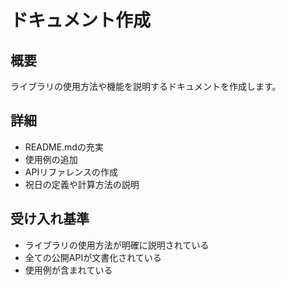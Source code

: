 # ドキュメント作成

## 概要
ライブラリの使用方法や機能を説明するドキュメントを作成します。

## 詳細
- README.mdの充実
- 使用例の追加
- APIリファレンスの作成
- 祝日の定義や計算方法の説明

## 受け入れ基準
- ライブラリの使用方法が明確に説明されている
- 全ての公開APIが文書化されている
- 使用例が含まれている
